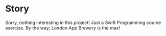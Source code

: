 # Story
Sorry, nothing interesting in this project! Just a Swift Programming course exercize.
By the way; London App Brewery is the max! 
